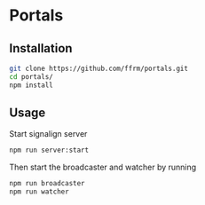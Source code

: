# Portals

## Installation
```bash
git clone https://github.com/ffrm/portals.git
cd portals/
npm install
```

## Usage
Start signalign server
```bash
npm run server:start
```

Then start the broadcaster and watcher by running
```bash
npm run broadcaster
npm run watcher
```
